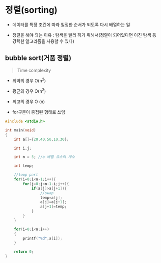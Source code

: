 # 정렬(sorting)

- 데이터를 특정 조건에 따라 일정한 순서가 되도록 다시 배열하는 일

- 정렬을 해야 되는 이유 : 탐색을 빨리 하기 위해서(정렬이 되어있다면 이진 탐색 등 강력한 알고리즘을 사용할 수 있다)

## bubble sort(거품 정렬)

> Time complexity

- 최악의 경우 O(n<sup>2</sup>)
- 평균의 경우 O(n<sup>2</sup>)
- 최고의 경우 O
  (n)

- for구문이 중첩된 형태로 쓰임

```c
#include <stdio.h>

int main(void)
{
    int a[]={20,40,50,10,30};

    int i,j;

    int n = 5; //a 배열 요소의 개수

    int temp;

    //loop part
    for(i=0;i<n-1;i++){
        for(j=0;j<n-1-i;j++){
            if(a[j]>a[j+1]){
                //swap
                temp=a[j];
                a[j]=a[j+1];
                a[j+1]=temp;
            }
        }
    }

    for(i=0;i<n;i++)
    {
        printf("%d",a[i]);
    }

    return 0;
}
```
